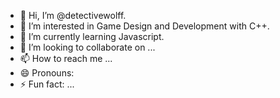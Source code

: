 - 👋 Hi, I’m @detectivewolff.
- 👀 I’m interested in Game Design and Development with C++.
- 🌱 I’m currently learning Javascript.
- 💞️ I’m looking to collaborate on ...
- 📫 How to reach me ...
- 😄 Pronouns:
- ⚡ Fun fact: ...

<!---
detectivewolff/detectivewolff is a ✨ special ✨ repository because its `README.md` (this file) appears on your GitHub profile.
You can click the Preview link to take a look at your changes.
--->
